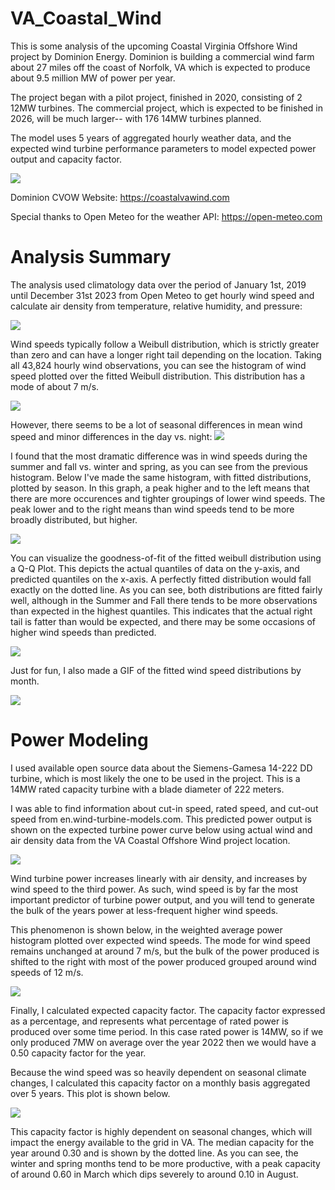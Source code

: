 # VA_Coastal_Wind

This is some analysis of the upcoming Coastal Virginia Offshore Wind project by Dominion Energy. Dominion is building a commercial wind farm about 27 miles off the coast of Norfolk, VA which is expected to produce about 9.5 million MW of power per year.

The project began with a pilot project, finished in 2020, consisting of 2 12MW turbines. The commercial project, which is expected to be finished in 2026, will be much larger-- with 176 14MW turbines planned.

The model uses 5 years of aggregated hourly weather data, and the expected wind turbine performance parameters to model expected power output and capacity factor.

![](./images/public/coastal_power_graphic.png)

Dominion CVOW Website: <https://coastalvawind.com>

Special thanks to Open Meteo for the weather API: <https://open-meteo.com>

# Analysis Summary

The analysis used climatology data over the period of January 1st, 2019 until December 31st 2023 from Open Meteo to get hourly wind speed and calculate air density from temperature, relative humidity, and pressure:

![](./images/tile_weather.png)

Wind speeds typically follow a Weibull distribution, which is strictly greater than zero and can have a longer right tail depending on the location.  Taking all 43,824 hourly wind observations, you can see the histogram of wind speed plotted over the fitted Weibull distribution. This distribution has a mode of about 7 m/s.

![](./images/all_fitted_over_hist.png)

However, there seems to be a lot of seasonal differences in mean wind speed and minor differences in the day vs. night:
![](./images/monthly_wind_speed.png)

I found that the most dramatic difference was in wind speeds during the summer and fall vs. winter and spring, as you can see from the previous histogram.  Below I've made the same histogram, with fitted distributions, plotted by season. In this graph, a peak higher and to the left means that there are more occurences and tighter groupings of lower wind speeds.  The peak lower and to the right means than wind speeds tend to be more broadly distributed, but higher.

![](./images/season_distribution_hist.png)

You can visualize the goodness-of-fit of the fitted weibull distribution using a Q-Q Plot. This depicts the actual quantiles of data on the y-axis, and predicted quantiles on the x-axis. A perfectly fitted distribution would fall exactly on the dotted line.  As you can see, both distributions are fitted fairly well, although in the Summer and Fall there tends to be more observations than expected in the highest quantiles.  This indicates that the actual right tail is fatter than would be expected, and there may be some occasions of higher wind speeds than predicted.

![](./images/qq_season_group.png)

Just for fun, I also made a GIF of the fitted wind speed distributions by month.

![](./images/wind_speed_distribution_by_month.gif)

# Power Modeling

I used available open source data about the Siemens-Gamesa 14-222 DD turbine, which is most likely the one to be used in the project. This is a 14MW rated capacity turbine with a blade diameter of 222 meters.

I was able to find information about cut-in speed, rated speed, and cut-out speed from en.wind-turbine-models.com.  This predicted power output is shown on the expected turbine power curve below using actual wind and air density data from the VA Coastal Offshore Wind project location.

![](./images/turbine_power_curve.png)

Wind turbine power increases linearly with air density, and increases by wind speed to the third power.  As such, wind speed is by far the most important predictor of turbine power output, and you will tend to generate the bulk of the years power at less-frequent higher wind speeds.

This phenomenon is shown below, in the weighted average power histogram plotted over expected wind speeds.  The mode for wind speed remains unchanged at around 7 m/s, but the bulk of the power produced is shifted to the right with most of the power produced grouped around wind speeds of 12 m/s.

![](./images/weighted_average_power_and_wind.png)

Finally, I calculated expected capacity factor.  The capacity factor expressed as a percentage, and represents what percentage of rated power is produced over some time period.  In this case rated power is 14MW, so if we only produced 7MW on average over the year 2022 then we would have a 0.50 capacity factor for the year.

Because the wind speed was so heavily dependent on seasonal climate changes, I calculated this capacity factor on a monthly basis aggregated over 5 years.  This plot is shown below.

![](./images/capacity_factor_montly.png)

This capacity factor is highly dependent on seasonal changes, which will impact the energy available to the grid in VA.  The median capacity for the year around 0.30 and is shown by the dotted line.  As you can see, the winter and spring months tend to be more productive, with a peak capacity of around 0.60 in March which dips severely to around 0.10 in August.


